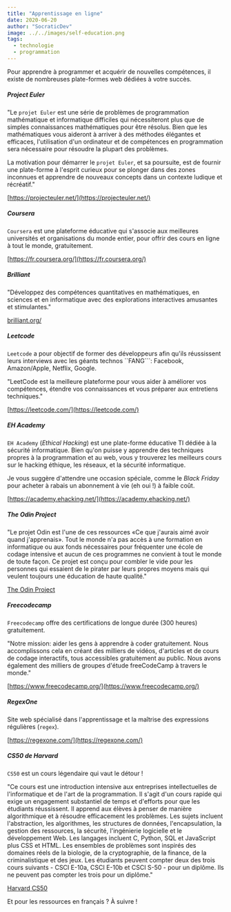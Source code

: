 ```yaml
---
title: "Apprentissage en ligne"
date: 2020-06-20
author: "SocraticDev"
image: ../../images/self-education.png
tags:
  - technologie
  - programmation
---
```


Pour apprendre à programmer et acquérir de nouvelles compétences, il existe de nombreuses plate-formes web dédiées à votre succès.

##### Project Euler

"Le `projet Euler` est une série de problèmes de programmation mathématique et informatique difficiles qui nécessiteront plus que de simples connaissances mathématiques pour être résolus. Bien que les mathématiques vous aideront à arriver à des méthodes élégantes et efficaces, l'utilisation d'un ordinateur et de compétences en programmation sera nécessaire pour résoudre la plupart des problèmes.

La motivation pour démarrer le `projet Euler`, et sa poursuite, est de fournir une plate-forme à l'esprit curieux pour se plonger dans des zones inconnues et apprendre de nouveaux concepts dans un contexte ludique et récréatif."

[https://projecteuler.net/](https://projecteuler.net/)

##### Coursera

`Coursera` est une plateforme éducative qui s'associe aux meilleures universités et organisations du monde entier, pour offrir des cours en ligne à tout le monde, gratuitement.

[https://fr.coursera.org/](https://fr.coursera.org/)

##### Brilliant

"Développez des compétences quantitatives en mathématiques, en sciences et en informatique avec des explorations interactives amusantes et stimulantes."

[brilliant.org/](brilliant.org/)

##### Leetcode

`Leetcode` a pour objectif de former des développeurs afin qu'ils réussissent leurs interviews avec les géants technos ``FANG```: Facebook, Amazon/Apple, Netflix, Google.

"LeetCode est la meilleure plateforme pour vous aider à améliorer vos compétences, étendre vos connaissances et vous préparer aux entretiens techniques."

[https://leetcode.com/](https://leetcode.com/)

##### EH Academy

`EH Academy` (_Ethical Hacking_) est une plate-forme éducative TI dédiée à la sécurité informatique. Bien qu'on puisse y apprendre des techniques propres à la programmation et au web, vous y trouverez les meilleurs cours sur le hacking éthique, les réseaux, et la sécurité informatique.

Je vous suggère d'attendre une occasion spéciale, comme le _Black Friday_ pour acheter à rabais un abonnement à vie (eh oui !) à faible coût.

[https://academy.ehacking.net/](https://academy.ehacking.net/)

##### The Odin Project

"Le projet Odin est l'une de ces ressources «Ce que j'aurais aimé avoir quand j'apprenais». Tout le monde n'a pas accès à une formation en informatique ou aux fonds nécessaires pour fréquenter une école de codage intensive et aucun de ces programmes ne convient à tout le monde de toute façon. Ce projet est conçu pour combler le vide pour les personnes qui essaient de le pirater par leurs propres moyens mais qui veulent toujours une éducation de haute qualité."

[The Odin Project](https://www.theodinproject.com/)

##### Freecodecamp

`Freecodecamp` offre des certifications de longue durée (300 heures) gratuitement.

"Notre mission: aider les gens à apprendre à coder gratuitement. Nous accomplissons cela en créant des milliers de vidéos, d'articles et de cours de codage interactifs, tous accessibles gratuitement au public. Nous avons également des milliers de groupes d'étude freeCodeCamp à travers le monde."

[https://www.freecodecamp.org/](https://www.freecodecamp.org/)

##### RegexOne

Site web spécialisé dans l'apprentissage et la maîtrise des expressions régulières (`regex`).

[https://regexone.com/](https://regexone.com/)

##### CS50 de Harvard

`CS50` est un cours légendaire qui vaut le détour !

"Ce cours est une introduction intensive aux entreprises intellectuelles de l'informatique et de l'art de la programmation. Il s'agit d'un cours rapide qui exige un engagement substantiel de temps et d'efforts pour que les étudiants réussissent. Il apprend aux élèves à penser de manière algorithmique et à résoudre efficacement les problèmes. Les sujets incluent l'abstraction, les algorithmes, les structures de données, l'encapsulation, la gestion des ressources, la sécurité, l'ingénierie logicielle et le développement Web. Les langages incluent C, Python, SQL et JavaScript plus CSS et HTML. Les ensembles de problèmes sont inspirés des domaines réels de la biologie, de la cryptographie, de la finance, de la criminalistique et des jeux. Les étudiants peuvent compter deux des trois cours suivants - CSCI E-10a, CSCI E-10b et CSCI S-50 - pour un diplôme. Ils ne peuvent pas compter les trois pour un diplôme."

[Harvard CS50](https://cs50.harvard.edu/)

Et pour les ressources en français ? À suivre !
